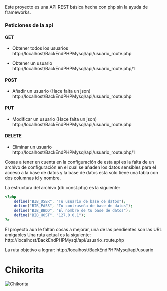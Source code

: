 Este proyecto es una API REST básica hecha con php sin la ayuda de frameworks.

### Peticiones de la api
#### GET
* Obtener todos los usuarios
http://localhost/BackEndPHPMysql/api/usuario_route.php

* Obtener un usuario
http://localhost/BackEndPHPMysql/api/usuario_route.php/1

#### POST
* Añadir un usuario (Hace falta un json)
http://localhost/BackEndPHPMysql/api/usuario_route.php

#### PUT
* Modificar un usuario (Hace falta un json)
http://localhost/BackEndPHPMysql/api/usuario_route.php

#### DELETE
* Eliminar un usuario
http://localhost/BackEndPHPMysql/api/usuario_route.php/1

Cosas a tener en cuenta en la configuración de esta api es la falta de un archivo de configuración en el cual se añaden
los datos sensibles para el acceso a la base de datos y la base de datos esta solo tiene una tabla con dos columnas id y nombre.

La estructura del archivo (db.const.php) es la siguiente:

```php
<?php
    define("BIB_USER", "Tu usuario de base de datos");
    define("BIB_PASS", "Tu contraseña de base de datos");
    define("BIB_BBDD", "El nombre de tu base de datos");
    define("BIB_HOST", "127.0.0.1");
?>
```
El proyecto aun le faltan cosas a mejorar, una de las pendientes son las URL amigables
Una ruta actual es la siguiente:
http://localhost/BackEndPHPMysql/api/usuario_route.php

La ruta objetivo a lograr:
http://localhost/BackEndPHPMysql/api/usuario

# Chikorita
![Chikorita](https://assets.pokemon.com/assets/cms2/img/pokedex/full/152.png)
